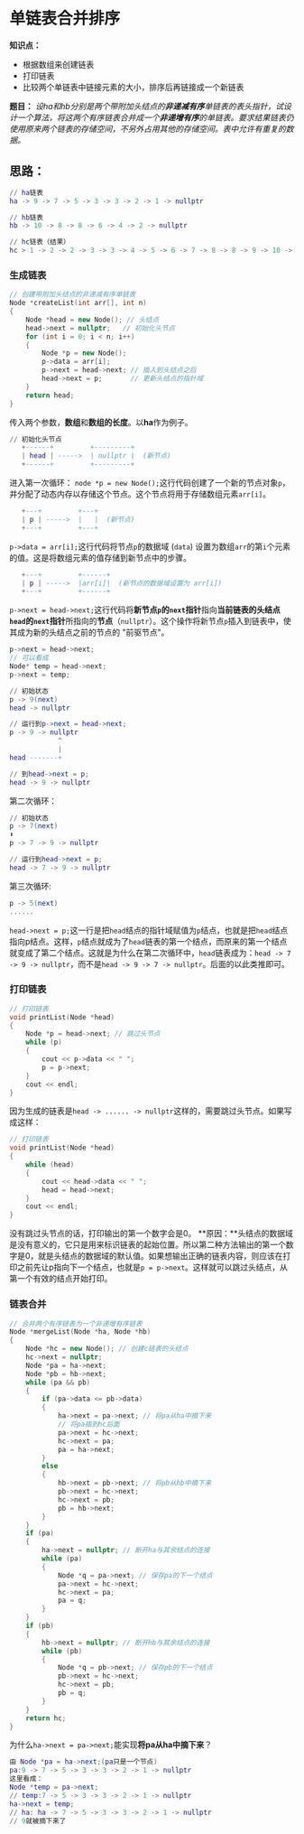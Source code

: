 # 单链表合并排序

**知识点：**
+ 根据数组来创建链表
+ 打印链表
+ 比较两个单链表中链接元素的大小，排序后再链接成一个新链表

**题目：**
_设ha和hb分别是两个带附加头结点的**非递减有序**单链表的表头指针，试设计一个算法，将这两个有序链表合并成一个**非递增有序**的单链表。要求结果链表仍使用原来两个链表的存储空间，不另外占用其他的存储空间。表中允许有重复的数据。_

## 思路：
```lua
// ha链表
ha -> 9 -> 7 -> 5 -> 3 -> 3 -> 2 -> 1 -> nullptr

// hb链表
hb -> 10 -> 8 -> 8 -> 6 -> 4 -> 2 -> nullptr

// hc链表（结果）
hc > 1 -> 2 -> 2 -> 3 -> 3 -> 4 -> 5 -> 6 -> 7 -> 8 -> 8 -> 9 -> 10 -> nullptr
```

### 生成链表
```C++
// 创建带附加头结点的非递减有序单链表
Node *createList(int arr[], int n)
{
    Node *head = new Node(); // 头结点
    head->next = nullptr;	// 初始化头节点
    for (int i = 0; i < n; i++)
    {
        Node *p = new Node();
        p->data = arr[i];
        p->next = head->next; // 插入到头结点之后
        head->next = p;       // 更新头结点的指针域
    }
    return head;
}
```

传入两个参数，**数组**和**数组的长度**。以**ha**作为例子。
```lua
// 初始化头节点
   +------+         +---------+
   | head | ----->  | nullptr |  (新节点)
   +------+         +---------+
```
进入第一次循环：
` node *p = new Node(); `这行代码创建了一个新的节点对象`p`，并分配了动态内存以存储这个节点。这个节点将用于存储数组元素`arr[i]`。

```lua
   +---+         +---+
   | p | ----->  |   |  (新节点)
   +---+         +---+
```
`p->data = arr[i];`这行代码将节点`p`的数据域 (`data`) 设置为数组`arr`的第` i `个元素的值。这是将数组元素的值存储到新节点中的步骤。

```lua
   +---+         +------+
   | p | ----->  |arr[i]|  (新节点的数据域设置为 arr[i])
   +---+         +------+
```
`p->next = head->next;`这行代码将**新节点` p `的` next `指针**指向**当前链表的头结点` head `的` next `指针**所指向的**节点**（`nullptr`）。这个操作将新节点` p `插入到链表中，使其成为新的头结点之前的节点的 "前驱节点"。

```C++
p->next = head->next;
// 可以看成
Node* temp = head->next;
p->next = temp;
```

```lua
// 初始状态
p -> 9(next)
head -> nullptr

// 运行到p->next = head->next;
p -> 9 -> nullptr
            ^
            |
head -------+

// 到head->next = p;
head -> 9 -> nullptr
```
第二次循环：
```lua
// 初始状态
p -> 7(next)
⬇
p -> 7 -> 9 -> nullptr

// 运行到head->next = p;
head -> 7 -> 9 -> nullptr
```

第三次循环:
```lua
p -> 5(next)
......
```
` head->next = p; `这一行是把`head`结点的指针域赋值为`p`结点，也就是把`head`结点指向p结点。这样，`p`结点就成为了`head`链表的第一个结点，而原来的第一个结点就变成了第二个结点。这就是为什么在第二次循环中，`head`链表成为：`head -> 7 -> 9 -> nullptr`，而不是`head -> 9 -> 7 -> nullptr`。后面的以此类推即可。

### 打印链表
```C++
// 打印链表
void printList(Node *head)
{
    Node *p = head->next; // 跳过头节点
    while (p)
    {
        cout << p->data << " ";
        p = p->next;
    }
    cout << endl;
}
```
因为生成的链表是`head -> ...... -> nullptr`这样的，需要跳过头节点。如果写成这样：
```C++
// 打印链表
void printList(Node *head)
{
    while (head)
    {
        cout << head->data << " ";
        head = head->next;
    }
    cout << endl;
}
```
没有跳过头节点的话，打印输出的第一个数字会是0。
**原因：**头结点的数据域是没有意义的，它只是用来标识链表的起始位置。所以第二种方法输出的第一个数字是0，就是头结点的数据域的默认值。如果想输出正确的链表内容，则应该在打印之前先让p指向下一个结点，也就是`p = p->next`。这样就可以跳过头结点，从第一个有效的结点开始打印。

### 链表合并
```C++
// 合并两个有序链表为一个非递增有序链表
Node *mergeList(Node *ha, Node *hb)
{
    Node *hc = new Node(); // 创建c链表的头结点
    hc->next = nullptr;
    Node *pa = ha->next;
    Node *pb = hb->next;
    while (pa && pb)
    {
        if (pa->data <= pb->data)
        {
            ha->next = pa->next; // 将pa从ha中摘下来
            // 将pa插到hc后面
            pa->next = hc->next;
            hc->next = pa;
            pa = ha->next;
        }
        else
        {
            hb->next = pb->next; // 将pb从hb中摘下来
            pb->next = hc->next;
            hc->next = pb;
            pb = hb->next;
        }
    }
    if (pa)
    {
        ha->next = nullptr; // 断开ha与其余结点的连接
        while (pa)
        {
            Node *q = pa->next; // 保存pa的下一个结点
            pa->next = hc->next;
            hc->next = pa;
            pa = q;
        }
    }
    if (pb)
    {
        hb->next = nullptr; // 断开hb与其余结点的连接
        while (pb)
        {
            Node *q = pb->next; // 保存pb的下一个结点
            pb->next = hc->next;
            hc->next = pb;
            pb = q;
        }
    }
    return hc;
}
```
为什么`ha->next = pa->next;`能实现**将pa从ha中摘下来**？
```lua
由 Node *pa = ha->next;(pa只是一个节点)
pa:9 -> 7 -> 5 -> 3 -> 3 -> 2 -> 1 -> nullptr
这里看成：
Node *temp = pa->next;
// temp:7 -> 5 -> 3 -> 3 -> 2 -> 1 -> nullptr
ha->next = temp;
// ha: ha -> 7 -> 5 -> 3 -> 3 -> 2 -> 1 -> nullptr
// 9就被摘下来了
```